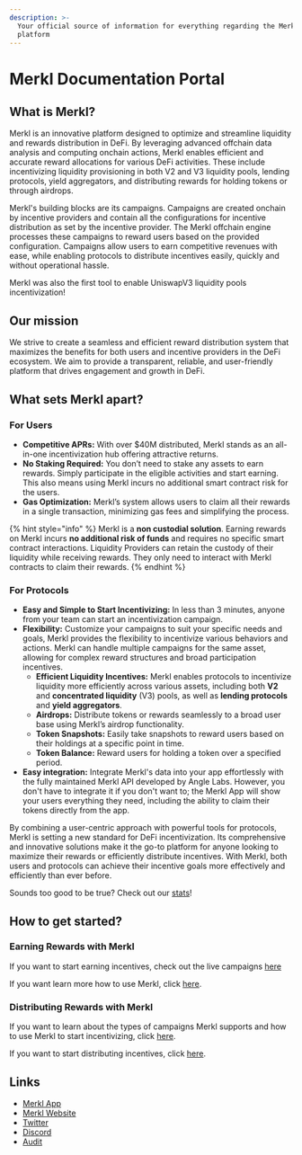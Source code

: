```yaml
---
description: >-
  Your official source of information for everything regarding the Merkl
  platform
---
```

# Merkl Documentation Portal
## What is Merkl?
Merkl is an innovative platform designed to optimize and streamline liquidity and rewards distribution in DeFi. By leveraging advanced offchain data analysis and computing onchain actions, Merkl enables efficient and accurate reward allocations for various DeFi activities. These include incentivizing liquidity provisioning in both V2 and V3 liquidity pools, lending protocols, yield aggregators, and distributing rewards for holding tokens or through airdrops.

Merkl's building blocks are its campaigns. Campaigns are created onchain by incentive providers and contain all the configurations for incentive distribution as set by the incentive provider. The Merkl offchain engine processes these campaigns to reward users based on the provided configuration. Campaigns allow users to earn competitive revenues with ease, while enabling protocols to distribute incentives easily, quickly and without operational hassle.

Merkl was also the first tool to enable UniswapV3 liquidity pools incentivization!
## Our mission
We strive to create a seamless and efficient reward distribution system that maximizes the benefits for both users and incentive providers in the DeFi ecosystem. We aim to provide a transparent, reliable, and user-friendly platform that drives engagement and growth in DeFi.
## What sets Merkl apart?
### For Users
* **Competitive APRs:** With over $40M distributed, Merkl stands as an all-in-one incentivization hub offering attractive returns.
* **No Staking Required:** You don’t need to stake any assets to earn rewards. Simply participate in the eligible activities and start earning. This also means using Merkl incurs no additional smart contract risk for the users.
* **Gas Optimization:** Merkl’s system allows users to claim all their rewards in a single transaction, minimizing gas fees and simplifying the process.

{% hint style="info" %}
Merkl is a **non custodial solution**. Earning rewards on Merkl incurs **no additional risk of funds** and requires no specific smart contract interactions. Liquidity Providers can retain the custody of their liquidity while receiving rewards. They only need to interact with Merkl contracts to claim their rewards.
{% endhint %}

### For Protocols
* **Easy and Simple to Start Incentivizing:** In less than 3 minutes, anyone from your team can start an incentivization campaign.
* **Flexibility:** Customize your campaigns to suit your specific needs and goals, Merkl provides the flexibility to incentivize various behaviors and actions. Merkl can handle multiple campaigns for the same asset, allowing for complex reward structures and broad participation incentives.
  * **Efficient Liquidity Incentives:** Merkl enables protocols to incentivize liquidity more efficiently across various assets, including both **V2** and **concentrated liquidity** (V3) pools, as well as **lending protocols** and **yield aggregators**.
  * **Airdrops:** Distribute tokens or rewards seamlessly to a broad user base using Merkl’s airdrop functionality.
  * **Token Snapshots:** Easily take snapshots to reward users based on their holdings at a specific point in time.
  * **Token Balance:** Reward users for holding a token over a specified period.
* **Easy integration:** Integrate Merkl's data into your app effortlessly with the fully maintained Merkl API developed by Angle Labs. However, you don't have to integrate it if you don't want to; the Merkl App will show your users everything they need, including the ability to claim their tokens directly from the app.

By combining a user-centric approach with powerful tools for protocols, Merkl is setting a new standard for DeFi incentivization. Its comprehensive and innovative solutions make it the go-to platform for anyone looking to maximize their rewards or efficiently distribute incentives. With Merkl, both users and protocols can achieve their incentive goals more effectively and efficiently than ever before.

Sounds too good to be true? Check out our [stats](https://app.merkl.xyz/stats)!

## How to get started?

### Earning Rewards with Merkl

If you want to start earning incentives, check out the live campaigns [here](https://app.merkl.xyz/)

If you want learn more how to use Merkl, click [here](earning-with-merkl/earn-with-merkl/).

### Distributing Rewards with Merkl

If you want to learn about the types of campaigns Merkl supports and how to use Merkl to start incentivizing, click [here](distribute-with-merkl/types-of-campaign/).

If you want to start distributing incentives, click [here](https://app.merkl.xyz/create).

## Links

* [Merkl App](https://app.merkl.xyz/)
* [Merkl Website](https://merkl.xyz/)
* [Twitter](https://x.com/merkl\_xyz)
* [Discord](https://discord.com/invite/Gs8MUrUVP3)
* [Audit](https://code4rena.com/reports/2023-06-angle)

